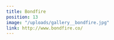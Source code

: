```yaml
---
title: Bondfire
position: 13
image: "/uploads/gallery__bondfire.jpg"
link: http://www.bondfire.co/
---
```


